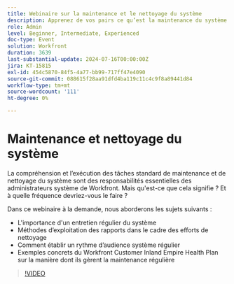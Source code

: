 ```yaml
---
title: Webinaire sur la maintenance et le nettoyage du système
description: Apprenez de vos pairs ce qu’est la maintenance du système Workfront. Découvrez l’importance d’un entretien régulier, en tirant parti des rapports et d’exemples concrets de l’Inland Empire Health Plan dans notre webinaire à la demande.
role: Admin
level: Beginner, Intermediate, Experienced
doc-type: Event
solution: Workfront
duration: 3639
last-substantial-update: 2024-07-16T00:00:00Z
jira: KT-15815
exl-id: 454c5870-84f5-4a77-bb99-717ff47e4090
source-git-commit: 088615f28aa91dfd4ba119c11c4c9f8a89441d84
workflow-type: tm+mt
source-wordcount: '111'
ht-degree: 0%

---
```


# Maintenance et nettoyage du système

La compréhension et l’exécution des tâches standard de maintenance et de nettoyage du système sont des responsabilités essentielles des administrateurs système de Workfront. Mais qu&#39;est-ce que cela signifie ? Et à quelle fréquence devriez-vous le faire ?

Dans ce webinaire à la demande, nous aborderons les sujets suivants :

* L&#39;importance d&#39;un entretien régulier du système
* Méthodes d’exploitation des rapports dans le cadre des efforts de nettoyage
* Comment établir un rythme d’audience système régulier
* Exemples concrets du Workfront Customer Inland Empire Health Plan sur la manière dont ils gèrent la maintenance régulière

>[!VIDEO](https://video.tv.adobe.com/v/3431009/?learn=on)
